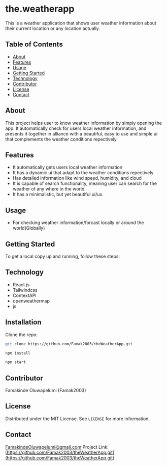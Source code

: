 # the.weatherapp
This is a weather application that shows user weather information about their current location or any location actually.

## Table  of Contents
- [About](#about)
- [Features](#features)
- [Usage](#usage)
- [Getting Started](#getting_started)
- [Technology](#technology)
- [Contributor](#contributor)
- [License](#license)
- [Contact](#contact)

## About
This project helps user to know weather information by simply opening the app. It automatically check for users local weather information, and presents it together in alliance with a beautiful, easy to use and simple ui that complements the weather conditions repectively.

## Features
- It automatically gets users local weather information
- It has a dynamic ui that adapt to the weather conditions repectively
- Has detailed information like wind speed, humidity, and cloud
- It is capable of search functionality, meaning user can search for the weather of any where in the world.
- It has a minimalistic, but yet beautiful ui/ux.

## Usage
- For checking weather information/forcast locally or around the world(Globally)

## Getting Started
To get a local copy up and running, follow these steps:
## Technology
- React js
- Tailwindcss
- ContextAPI
- openweathermap
- js
## Installation
Clone the repo:
   ```bash
   git clone https://github.com/Famak2003/theWeatherApp.git

   npm install

   npm start
  ```

## Contributor
Famakinde Oluwapelumi (Famak2003)

## License
Distributed under the MIT License. See `LICENSE` for more information.

## Contact
[FamakindeOluwapelumi@gmail.com](mailto:FamakindeOluwapelumi@gmail.com)
Project Link: [https://github.com/Famak2003/theWeatherApp.git](https://github.com/Famak2003/theWeatherApp.git)
